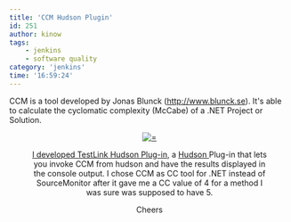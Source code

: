 ```yaml
---
title: 'CCM Hudson Plugin'
id: 251
author: kinow
tags: 
    - jenkins
    - software quality
category: 'jenkins'
time: '16:59:24'
---
```

CCM is a tool developed by Jonas Blunck (<a href="http://www.blunck.se/">http://www.blunck.se</a>). It's able to calculate the cyclomatic complexity (McCabe) of a .NET Project or Solution.

<div class='row'>
<div class="ui container" style='text-align: center;'>
<figure>
<a href="{{assets.hudson}}" rel="prettyPhoto" class="thumbnail" title="">
<img class="ui fluid image" src="{{assets.hudson}}" alt="=" />


I developed <a title="TestLink Hudson Plug-In" href="http://wiki.hudson-ci.org/display/HUDSON/TestLink+Plugin">TestLink Hudson Plug-in</a>, a <a href="http://www.hudson-ci.org">Hudson </a>Plug-in that lets you invoke CCM from hudson and have the results displayed in the console output. I chose CCM as CC tool for .NET instead of SourceMonitor after it gave me a CC value of 4 for a method I was sure was supposed to have 5.

Cheers
